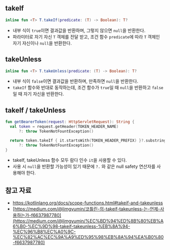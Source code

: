 ## takeIf

```kotlin
inline fun <T> T.takeIf(predicate: (T) -> Boolean): T?
```

- 내부 식이 `true`이면 결과값을 반환하며, 그렇지 않으면 `null`을 반환한다.
- 파라미터로 자기 자신 `T` 객체를 전달 받고, 조건 함수 `predicate`에 따라 `T` 객체인 자기 자신이나 `null`을 반환한다.

## takeUnless

```kotlin
inline fun <T> T.takeUnless(predicate: (T) -> Boolean): T?
```

- 내부 식이 `false`이면 결과값을 반환하며, 만족하면 `null`을 반환한다.
- `takeIf` 함수와 반대로 동작하는데, 조건 함수가 `true`일 때 `null`을 반환하고 `false`일 때 자기 자신을 반환한다.

## takeIf / takeUnless

```kotlin
fun getBearerToken(request: HttpServletRequest): String {
  val token = request.getHeader(TOKEN_HEADER_NAME)
      ?: throw TokenNotFountException()

  return token.takeIf { it.startsWith(TOKEN_HEADER_PREFIX) }?.substring(7)
      ?: throw TokenNotFountException()
}
```

- takeIf, takeUnless 함수 모두 람다 인수 `it`을 사용할 수 있다.
- 사용 시 `null`을 반환할 가능성이 있기 때문에 `?.` 와 같은 null safety 연산자를 사용해야 한다.

## 참고 자료

- https://kotlinlang.org/docs/scope-functions.html#takeif-and-takeunless
- [https://medium.com/@limgyumin/코틀린-의-takeif-takeunless-는-언제-사용하는가-f6637987780](https://medium.com/@limgyumin/%EC%BD%94%ED%8B%80%EB%A6%B0-%EC%9D%98-takeif-takeunless-%EB%8A%94-%EC%96%B8%EC%A0%9C-%EC%82%AC%EC%9A%A9%ED%95%98%EB%8A%94%EA%B0%80-f6637987780)